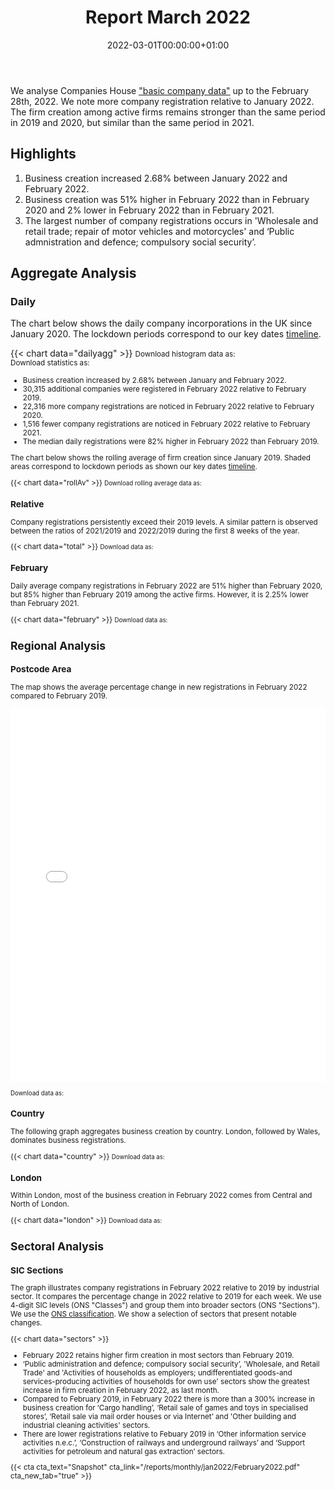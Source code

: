 ﻿---
title: Report March 2022
linktitle: March 2022
toc: true
type: book
date: "2022-03-01T00:00:00+01:00"
draft: false
menu:
  monthly:
  #    parent: Reports 2022
    weight: 16

# Prev/next pager order (if `docs_section_pager` enabled in `params.toml`)
weight: 16
---

We analyse Companies House ["basic company data"](http://download.companieshouse.gov.uk/en_output.html) up to the February 28th, 2022. We note more company registration relative to January 2022. The firm creation among active firms remains stronger than the same period in 2019 and 2020, but similar than the same period in 2021.

## <i class="far fa-lightbulb"></i>  <span class="ml-1">Highlights</span>

1. Business creation increased 2.68% between January 2022 and February 2022.
2. Business creation was 51% higher in February 2022 than in February 2020 and 2% lower in February 2022 than in February 2021.
3. The largest number of company registrations occurs in 'Wholesale and retail trade; repair of motor vehicles and motorcycles' and ‘Public admnistration and defence; compulsory social security’.

## <i class="fas fa-bullseye"></i> <span class="ml-1">Aggregate Analysis</span>

### Daily

The chart below shows the daily company incorporations in the UK since January 2020. The lockdown periods correspond to our key dates [timeline](https://uk-firm-dynamics.netlify.app/reports/#timeline). 

{{< chart data="dailyagg" >}}
<small>Download histogram data as: <a href="data/01histogram_Feb 2022.csv" download="01histogram_Feb 2022.csv"><i class="fas fa-file-csv"></i></a>
<br>
Download statistics as: <a href="data/02statsLockdown_Feb 2022.csv" download="02statisticsLockdown.csv"><i class="fas fa-file-csv"></i></a></small>

<small>

- Business creation increased by 2.68% between January and February 2022. 
- 30,315 additional companies were registered in February 2022 relative to February 2019. 
- 22,316 more company registrations are noticed in February 2022 relative to February 2020.
- 1,516 fewer company registrations are noticed in February 2022 relative to February 2021.
- The median daily registrations were 82% higher in February 2022 than February 2019.  

The chart below shows the rolling average of firm creation since January 2019. Shaded areas correspond to lockdown periods as shown our key dates [timeline](https://uk-firm-dynamics.netlify.app/reports/#timeline).

{{< chart data="rollAv" >}}
<small> Download rolling average data as: <a href="data/08rollingAverage_Jan 2022.csv" download="08rollingAverage_Feb 2022.csv"><i class="fas fa-file-excel"></i></a></small>

### Relative

Company registrations persistently exceed their 2019 levels. A similar pattern is observed between the ratios of 2021/2019 and 2022/2019 during the first 8 weeks of the year.

{{< chart data="total" >}}
<small>Download data as: <a href="data/04ratio_Feb 2022.csv" download="03ratio_Feb 2022.csv"><i class="fas fa-file-csv"></i></a></small>

### February

Daily average company registrations in February 2022 are 51% higher than February 2020, but 85% higher than February 2019 among the active firms. However, it is 2.25% lower than February 2021.

{{< chart data="february" >}}
<small>Download data as: <a href="data/03stats_Feb 2022.csv" download="04feburary2022.csv"><i class="fas fa-file-csv"></i></a></small>

## <i class="fas fa-map-marker-alt"></i>  <span class="ml-1">Regional Analysis</span>

### Postcode Area

The map shows the average percentage change in new registrations in February 2022 compared to February 2019.  

<iframe src="mapFeb2022Av.html" style="height:600px;width:100%;border:none;overflow:hidden;"></iframe>

<small>Download data as: <a href="data/09map_Feb 2022.csv" download="09map.csv"><i class="fas fa-file-csv"></i></a></small>

### Country

The following graph aggregates business creation by country. London, followed by Wales, dominates business registrations.   

{{< chart data="country" >}}
<small>Download data as: <a href="data/05country_Feb 2022.csv" download="05country_Jan2022.csv"><i class="fas fa-file-csv"></i></a></small>

### London

Within London, most of the business creation in February 2022 comes from Central and North of London. 

{{< chart data="london" >}}
<small>Download data as: <a href="data/06London_Feb 2022.csv" download="06london_Feb2022.csv"><i class="fas fa-file-csv"></i></a></small>

## <i class="fas fa-industry"></i> <span class="ml-1">Sectoral Analysis</span>

### SIC Sections

The graph illustrates company registrations in February 2022 relative to 2019 by industrial sector. It compares the percentage change in 2022 relative to 2019 for each week. We use 4-digit SIC levels (ONS "Classes") and group them into broader sectors (ONS "Sections"). We use the [ONS classification](https://onsdigital.github.io/dp-classification-tools/standard-industrial-classification/ONS_SIC_hierarchy_view.html). We show a selection of sectors that present notable changes. 

{{< chart data="sectors" >}}

- February 2022 retains higher firm creation in most sectors than February 2019.
- ‘Public administration and defence; compulsory social security’, 'Wholesale, and Retail Trade' and 'Activities of households as employers; undifferentiated goods-and services-producing activities of households for own use' sectors show the greatest increase in firm creation in February 2022, as last month. 
- Compared to February 2019, in February 2022 there is more than a 300% increase in business creation for ‘Cargo handling’, ‘Retail sale of games and toys in specialised stores’, ‘Retail sale via mail order houses or via Internet’ and 'Other building and industrial cleaning activities' sectors.
- There are lower registrations relative to Febuary 2019 in ‘Other information service activities n.e.c.’, ‘Construction of railways and underground railways’ and ‘Support activities for petroleum and natural gas extraction’ sectors. 

{{< cta cta_text="Snapshot" cta_link="/reports/monthly/jan2022/February2022.pdf" cta_new_tab="true" >}}
